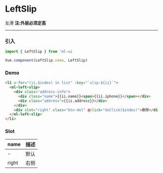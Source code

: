 # LeftSlip

左滑 <strong>注:外层必须定高</strong>
<hr>
 
### 引入
```js
import { LeftSlip } from 'ml-ui

Vue.component(LeftSlip.name, LeftSlip)
```
### Demo
```html
<li v-for="(ii,$index) in list" :key="`slip-${ii}`">
  <ml-left-slip>
    <div class="address-info">
      <div class="name">{{ii.name}}<span>{{ii.iphone}}</span></div>
      <div class="address">{{ii.address}}</div>
    </div>
    <div slot="right" class="btn-del" @click="doClick($index)">删除</div>
  </ml-left-slip>
</li>
```
### Slot
| name | 描述 |
| -- | --- | 
| - | 默认 | 
| right | 右侧 | 